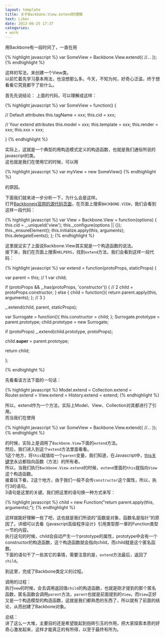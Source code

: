 ```yaml
---
layout: template
title: 关于Backbone.View.extend的理解
text: Liber
date: 2013-06-25 17:37
categories:
- work
---
```


用Backbone有一段时间了，一直在用

{% highlight javascript %}
var SomeView = Backbone.View.extend({
  //...
});
{% endhighlight %}

这样的写法，来创建一个View类。  
以前忙着先学习基本用法，也没想那么多。今天，不知为何，好奇心泛滥，终于想看看它究竟都干了些什么。

首先先说结论：
上面的代码，可以理解成这样：

{% highlight javascript %}
var SomeView = function() {

  // Default attributes
  this.tagName = xxx;
  this.cid = xxx;
  
  // Your extend attributes
  this.model = xxx;
  this.template = xxx;
  this.render = xxx;
  this.xxx = xxx;

}
{% endhighlight %}

实际上，这就是一个典型的用构造模式定义的构造函数，也就是我们通俗所说的javascript的类。  
这也就是我们在使用它的时候，可以用

{% highlight javascript %}
var myView = new SomeView()
{% endhighlight %}

的原因。  

下面我们就来进一步分析一下，为什么会是这样。  
打开[Backbonejs官网的源代码页面][0]，在页面上搜索`BACKBONE.VIEW`，我们会看到这样一段代码：

{% highlight javascript %}
var View = Backbone.View = function(options) {
  this.cid = _.uniqueId('view');
  this._configure(options || {});
  this._ensureElement();
  this.initialize.apply(this, arguments);
  this.delegateEvents();
};
{% endhighlight %}

这里就证实了上面说Backbone.View其实就是一个构造函数的说法。  
接下来，我们在页面上搜索`HELPERS`，找到`extend`方法，我们会看到这样一段代码：

{% highlight javascript %}
var extend = function(protoProps, staticProps) {

  var parent = this; // 1
  var child;
  
  if (protoProps && _.has(protoProps, 'constructor')) { // 2
    child = protoProps.constructor;
  } else {
    child = function(){ return parent.apply(this, arguments); }; // 3
  }
  
  _.extend(child, parent, staticProps);
  
  var Surrogate = function(){ this.constructor = child; };
  Surrogate.prototype = parent.prototype;
  child.prototype = new Surrogate;
  
  if (protoProps) _.extend(child.prototype, protoProps);
  
  child.__super__ = parent.prototype;

  return child;
  
};
    
{% endhighlight %}

先看看该方法下面的一句话：

{% highlight javascript %}
Model.extend = Collection.extend = Router.extend = View.extend = History.extend = extend;
{% endhighlight %}

所以，extend作为一个方法，实际上Model、View、Collection对其都进行了引用。  
而当我们在使用

{% highlight javascript %}
var SomeView = Backbone.View.extend({
  //...
});
{% endhighlight %}

的时候，实际上是调用了`Backbone.View`下面的`extend`方法。  
然后，我们进入到这个`extend`方法里面看看。  
1这个地方，将`this`赋值给一个`parent`变量，我们知道，在Javascript中，[this关键字][1]永远都指向函数（方法）的所有者。  
所以，当我们执行`Backbone.View.extend`的时候，`extend`里面的`this`就指向`View`这个构造函数。  
接着往下看，2这个地方，由于我们一般不会传`constructor`这个属性，所以，执行3的语句。  
3语句是这里的关键。我们把这里的语句换一种方式来写：

{% highlight javascript %}
child = new Function("return parent.apply(this, arguments);");
{% endhighlight %}

这样就能好理解一些了吧，这也就是我们所说的“函数是对象，函数名是指针”的原因了。详细可以去看《javascript高级程序设计》引用类型那一章的Function类型一节的内容。  
执行这句的时候，child会自动产生一个prototype的属性，prototype中会有一个constructor的构造函数，这个构造函数就会指向child，而child就是这个匿名函数。  
下面的语句干了一些其它的事情，需要注意的是，`extend`方法最后，返回了`child`。

到这里，完成了Backbone类定义的过程。  

调用的过程：  
执行`new`的时候，会去调用返回值`child`的构造函数，也就是刚才提到的那个匿名函数，匿名函数会调用`parent`方法，`parent`也就是前面提到的`View`，而`View`正好又是一个构造模型的构造函数，这就是我们都熟悉的东西了，所以就有了前面的结论，从而创建了Backbone对象。

总结：  
讲了这么一大堆，主要目的还是希望能起到抱砖引玉的作用，把大家探索本质的好奇心激发起来，这样才能真正的有所得，以至于最终有所为。

[0]: http://backbonejs.org/docs/backbone.html
[1]: http://www.laruence.com/2009/09/08/1076.html